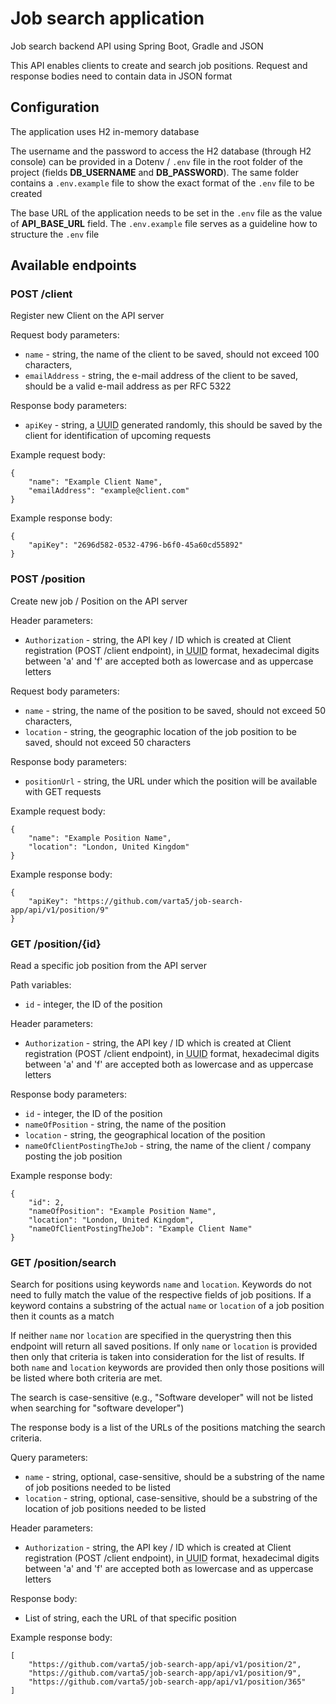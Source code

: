 # Job search application

Job search backend API using Spring Boot, Gradle and JSON

This API enables clients to create and search job positions. Request and response bodies need to contain data in JSON format

## Configuration

The application uses H2 in-memory database

The username and the password to access the H2 database (through H2 console) can be provided in a Dotenv / `.env` file in the root folder of the project (fields **DB_USERNAME** and **DB_PASSWORD**). The same folder contains a `.env.example` file to show the exact format of the `.env` file to be created

The base URL of the application needs to be set in the `.env` file as the value of **API_BASE_URL** field. The `.env.example` file serves as a guideline how to structure the `.env` file

## Available endpoints

### POST /client

Register new Client on the API server

Request body parameters:

- `name` - string, the name of the client to be saved, should not exceed 100 characters,
- `emailAddress` - string, the e-mail address of the client to be saved, should be a valid e-mail address as per RFC 5322

Response body parameters:

- `apiKey` - string, a <abbr title="Universal Unique Identifier">UUID</abbr> generated randomly, this should be saved by the client for identification of upcoming requests

Example request body:

    {
        "name": "Example Client Name",
        "emailAddress": "example@client.com"
    }

Example response body:

    {
        "apiKey": "2696d582-0532-4796-b6f0-45a60cd55892"
    }

### POST /position

Create new job / Position on the API server

Header parameters:

- `Authorization` - string, the API key / ID which is created at Client registration (POST /client endpoint), in <abbr title="Universal Unique Identifier">UUID</abbr> format, hexadecimal digits between 'a' and 'f' are accepted both as lowercase and as uppercase letters

Request body parameters:

- `name` - string, the name of the position to be saved, should not exceed 50 characters,
- `location` - string, the geographic location of the job position to be saved, should not exceed 50 characters

Response body parameters:

- `positionUrl` - string, the URL under which the position will be available with GET requests

Example request body:

    {
        "name": "Example Position Name",
        "location": "London, United Kingdom"
    }

Example response body:

    {
        "apiKey": "https://github.com/varta5/job-search-app/api/v1/position/9"
    }

### GET /position/{id}

Read a specific job position from the API server

Path variables:

- `id` - integer, the ID of the position

Header parameters:

- `Authorization` - string, the API key / ID which is created at Client registration (POST /client endpoint), in <abbr title="Universal Unique Identifier">UUID</abbr> format, hexadecimal digits between 'a' and 'f' are accepted both as lowercase and as uppercase letters

Response body parameters:

- `id` - integer, the ID of the position
- `nameOfPosition` - string, the name of the position
- `location` - string, the geographical location of the position
- `nameOfClientPostingTheJob` - string, the name of the client / company posting the job position

Example response body:

    {
        "id": 2,
        "nameOfPosition": "Example Position Name",
        "location": "London, United Kingdom",
        "nameOfClientPostingTheJob": "Example Client Name"
    }

### GET /position/search

Search for positions using keywords `name` and `location`. Keywords do not need to fully match the value of the respective fields of job positions. If a keyword contains a substring of the actual `name` or `location` of a job position then it counts as a match

If neither `name` nor `location` are specified in the querystring then this endpoint will return all saved positions. If only `name` or `location` is provided then only that criteria is taken into consideration for the list of results. If both `name` and `location` keywords are provided then only those positions will be listed where both criteria are met.

The search is case-sensitive (e.g., "Software developer" will not be listed when searching for "software developer")

The response body is a list of the URLs of the positions matching the search criteria.

Query parameters:

- `name` - string, optional, case-sensitive, should be a substring of the name of job positions needed to be listed
- `location` - string, optional, case-sensitive, should be a substring of the location of job positions needed to be listed

Header parameters:

- `Authorization` - string, the API key / ID which is created at Client registration (POST /client endpoint), in <abbr title="Universal Unique Identifier">UUID</abbr> format, hexadecimal digits between 'a' and 'f' are accepted both as lowercase and as uppercase letters

Response body:

- List of string, each the URL of that specific position

Example response body:

    [
        "https://github.com/varta5/job-search-app/api/v1/position/2",
        "https://github.com/varta5/job-search-app/api/v1/position/9",
        "https://github.com/varta5/job-search-app/api/v1/position/365"
    ]

